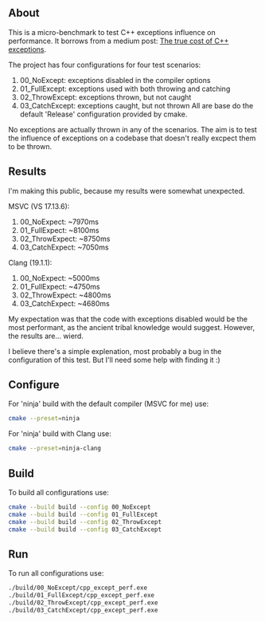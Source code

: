 ## About

This is a micro-benchmark to test C++ exceptions influence on performance. It borrows from a medium post: [The true cost of C++ exceptions](https://mmomtchev.medium.com/the-true-cost-of-c-exceptions-7be7614b5d84).

The project has four configurations for four test scenarios:
1. 00_NoExcept: exceptions disabled in the compiler options
2. 01_FullExcept: exceptions used with both throwing and catching
3. 02_ThrowExcept: exceptions thrown, but not caught
4. 03_CatchExcept: exceptions caught, but not thrown
All are base do the default 'Release' configuration provided by cmake.

No exceptions are actually thrown in any of the scenarios. The aim is to test the influence of exceptions on a codebase that doesn't really excpect them to be thrown.

## Results

I'm making this public, because my results were somewhat unexpected.

MSVC (VS 17.13.6):
1. 00_NoExpect: ~7970ms
2. 01_FullExpect: ~8100ms
3. 02_ThrowExpect: ~8750ms
4. 03_CatchExpect: ~7050ms

Clang (19.1.1):
1. 00_NoExpect: ~5000ms
2. 01_FullExpect: ~4750ms
3. 02_ThrowExpect: ~4800ms
4. 03_CatchExpect: ~4680ms

My expectation was that the code with exceptions disabled would be the most performant, as the ancient tribal knowledge would suggest. However, the results are... wierd.

I believe there's a simple explenation, most probably a bug in the configuration of this test. But I'll need some help with finding it :)

## Configure

For 'ninja' build with the default compiler (MSVC for me) use:
```sh
cmake --preset=ninja
```

For 'ninja' build with Clang use:
```sh
cmake --preset=ninja-clang
```

## Build

To build all configurations use:
```sh
cmake --build build --config 00_NoExcept
cmake --build build --config 01_FullExcept
cmake --build build --config 02_ThrowExcept
cmake --build build --config 03_CatchExcept
```

## Run

To run all configurations use:
```sh
./build/00_NoExcept/cpp_except_perf.exe
./build/01_FullExcept/cpp_except_perf.exe
./build/02_ThrowExcept/cpp_except_perf.exe
./build/03_CatchExcept/cpp_except_perf.exe
```
